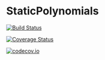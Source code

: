# StaticPolynomials

[![Build Status](https://travis-ci.org/rdeits/StaticPolynomials.jl.svg?branch=master)](https://travis-ci.org/rdeits/StaticPolynomials.jl)

[![Coverage Status](https://coveralls.io/repos/rdeits/StaticPolynomials.jl/badge.svg?branch=master&service=github)](https://coveralls.io/github/rdeits/StaticPolynomials.jl?branch=master)

[![codecov.io](http://codecov.io/github/rdeits/StaticPolynomials.jl/coverage.svg?branch=master)](http://codecov.io/github/rdeits/StaticPolynomials.jl?branch=master)
